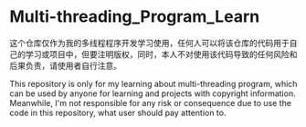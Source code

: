 # Multi-threading_Program_Learn

这个仓库仅作为我的多线程程序开发学习使用，任何人可以将该仓库的代码用于自己的学习或项目中，但要注明版权，同时，本人不对使用该代码导致的任何风险和后果负责，请使用者自行注意。

This repository is only for my learning about multi-threading program, which can be used by anyone for learning and projects with copyright information. Meanwhile, I'm not responsible for any risk or consequence due to use the code in this repository, what user should pay attention to.